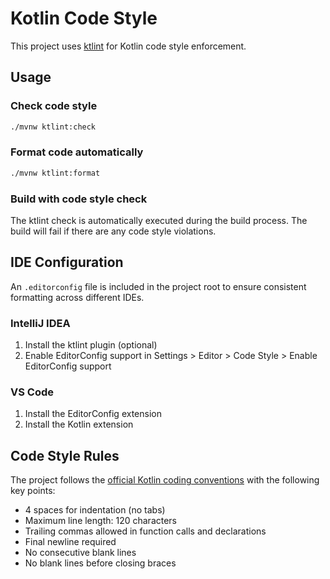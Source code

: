 # Kotlin Code Style

This project uses [ktlint](https://ktlint.github.io/) for Kotlin code style enforcement.

## Usage

### Check code style
```bash
./mvnw ktlint:check
```

### Format code automatically
```bash
./mvnw ktlint:format
```

### Build with code style check
The ktlint check is automatically executed during the build process. The build will fail if there are any code style violations.

## IDE Configuration

An `.editorconfig` file is included in the project root to ensure consistent formatting across different IDEs.

### IntelliJ IDEA
1. Install the ktlint plugin (optional)
2. Enable EditorConfig support in Settings > Editor > Code Style > Enable EditorConfig support

### VS Code
1. Install the EditorConfig extension
2. Install the Kotlin extension

## Code Style Rules

The project follows the [official Kotlin coding conventions](https://kotlinlang.org/docs/coding-conventions.html) with the following key points:

- 4 spaces for indentation (no tabs)
- Maximum line length: 120 characters
- Trailing commas allowed in function calls and declarations
- Final newline required
- No consecutive blank lines
- No blank lines before closing braces